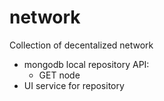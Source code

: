 # network
Collection of decentalized network

* mongodb local repository
API:
    * GET node
* UI service for repository
